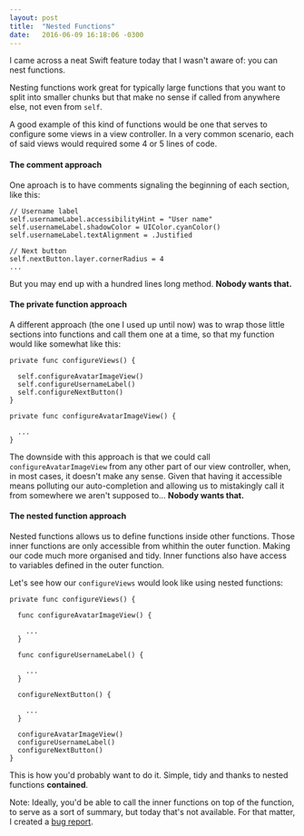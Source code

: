 ```yaml
---
layout: post
title:  "Nested Functions"
date:   2016-06-09 16:18:06 -0300
---
```


I came across a neat Swift feature today that I wasn't aware of: you can nest functions.

Nesting functions work great for typically large functions that you want to split into smaller chunks but that make no sense if called from anywhere else, not even from `self`.

A good example of this kind of functions would be one that serves to configure some views in a view controller. In a very common scenario, each of said views would required some 4 or 5 lines of code.

#### The comment approach
One aproach is to have comments signaling the beginning of each section, like this:

```
// Username label
self.usernameLabel.accessibilityHint = "User name"
self.usernameLabel.shadowColor = UIColor.cyanColor()
self.usernameLabel.textAlignment = .Justified

// Next button
self.nextButton.layer.cornerRadius = 4
...
```

But you may end up with a hundred lines long method. **Nobody wants that.**

#### The private function approach
A different approach (the one I used up until now) was to wrap those little sections into functions and call them one at a time, so that my function would like somewhat like this:

```
private func configureViews() {
    
  self.configureAvatarImageView()
  self.configureUsernameLabel()
  self.configureNextButton()
}

private func configureAvatarImageView() {

  ...
}
```

The downside with this approach is that we could call `configureAvatarImageView` from any other part of our view controller, when, in most cases, it doesn't make any sense. Given that having it accessible means polluting our auto-completion and allowing us to mistakingly call it from somewhere we aren't supposed to... **Nobody wants that.**

#### The nested function approach

Nested functions allows us to define functions inside other functions. Those inner functions are only accessible from whithin the outer function. Making our code much more organised and tidy. Inner functions also have access to variables defined in the outer function.

Let's see how our `configureViews` would look like using nested functions:

```
private func configureViews() {
	
  func configureAvatarImageView() {

    ...
  }

  func configureUsernameLabel() {

    ...
  }

  configureNextButton() {
  
    ...
  }

  configureAvatarImageView()
  configureUsernameLabel()
  configureNextButton()
}
```

This is how you'd probably want to do it. Simple, tidy and thanks to nested functions **contained**.

  Note: Ideally, you'd be able to call the inner functions on top of the function, to serve as a sort of summary, but today that's not available. For that matter, I created a [bug report](https://bugs.swift.org/browse/SR-1721).
